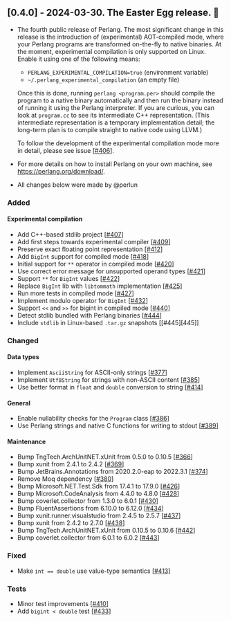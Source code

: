 ## [0.4.0] - 2024-03-30. The Easter Egg release. :egg:
- The fourth public release of Perlang. The most significant change in this
  release is the introduction of (experimental) AOT-compiled mode, where your
  Perlang programs are transformed on-the-fly to native binaries. At the moment,
  experimental compilation is only supported on Linux. Enable it using one of
  the following means:

    - `PERLANG_EXPERIMENTAL_COMPILATION=true` (environment variable)
    - `~/.perlang_experimental_compilation` (an empty file)

  Once this is done, running `perlang <program.per>` should compile the program
  to a native binary automatically and then run the binary instead of running it
  using the Perlang interpreter. If you are curious, you can look at `program.cc`
  to see its intermediate C++ representation. (This intermediate representation is
  a temporary implementation detail; the long-term plan is to compile straight to
  native code using LLVM.)

  To follow the development of the experimental compilation mode more in detail,
  please see issue [[#406][406]].
- For more details on how to install Perlang on your own machine, see
  https://perlang.org/download/.
- All changes below were made by @perlun

### Added
#### Experimental compilation
- Add C++-based stdlib project [[#407][407]]
- Add first steps towards experimental compiler [[#409][409]]
- Preserve exact floating point representation [[#412][412]]
- Add `BigInt` support for compiled mode [[#418][418]]
- Initial support for `**` operator in compiled mode [[#420][420]]
- Use correct error message for unsupported operand types [[#421][421]]
- Support `**` for `BigInt` values [[#422][422]]
- Replace `BigInt` lib with `libtommath` implementation [[#425][425]]
- Run more tests in compiled mode [[#427][427]]
- Implement modulo operator for `BigInt` [[#432][432]]
- Support `<<` and `>>` for bigint in compiled mode [[#440][440]]
- Detect stdlib bundled with Perlang binaries [[#444][444]]
- Include `stdlib` in Linux-based `.tar.gz` snapshots [[#445][445]]

### Changed
#### Data types
- Implement `AsciiString` for ASCII-only strings [[#377][377]]
- Implement `Utf8String` for strings with non-ASCII content [[#385][385]]
- Use better format in `float` and `double` conversion to string [[#414][414]]

#### General
- Enable nullability checks for the `Program` class [[#386][386]]
- Use Perlang strings and native C functions for writing to stdout [[#389][389]]

#### Maintenance
- Bump TngTech.ArchUnitNET.xUnit from 0.5.0 to 0.10.5 [[#366][366]]
- Bump xunit from 2.4.1 to 2.4.2 [[#369][369]]
- Bump JetBrains.Annotations from 2020.2.0-eap to 2022.3.1 [[#374][374]]
- Remove Moq dependency [[#380][380]]
- Bump Microsoft.NET.Test.Sdk from 17.4.1 to 17.9.0 [[#426][426]]
- Bump Microsoft.CodeAnalysis from 4.4.0 to 4.8.0 [[#428][428]]
- Bump coverlet.collector from 1.3.0 to 6.0.1 [[#430][430]]
- Bump FluentAssertions from 6.10.0 to 6.12.0 [[#434][434]]
- Bump xunit.runner.visualstudio from 2.4.5 to 2.5.7 [[#437][437]]
- Bump xunit from 2.4.2 to 2.7.0 [[#438][438]]
- Bump TngTech.ArchUnitNET.xUnit from 0.10.5 to 0.10.6 [[#442][442]]
- Bump coverlet.collector from 6.0.1 to 6.0.2 [[#443][443]]

### Fixed
- Make `int == double` use value-type semantics [[#413][413]]

### Tests
- Minor test improvements [[#410][410]]
- Add `bigint < double` test [[#433][433]]

[366]: https://github.com/perlang-org/perlang/pull/366
[369]: https://github.com/perlang-org/perlang/pull/369
[374]: https://github.com/perlang-org/perlang/pull/374
[377]: https://github.com/perlang-org/perlang/pull/377
[380]: https://github.com/perlang-org/perlang/pull/380
[385]: https://github.com/perlang-org/perlang/pull/385
[386]: https://github.com/perlang-org/perlang/pull/386
[389]: https://github.com/perlang-org/perlang/pull/389
[406]: https://github.com/perlang-org/perlang/pull/406
[407]: https://github.com/perlang-org/perlang/pull/407
[409]: https://github.com/perlang-org/perlang/pull/409
[410]: https://github.com/perlang-org/perlang/pull/410
[412]: https://github.com/perlang-org/perlang/pull/412
[413]: https://github.com/perlang-org/perlang/pull/413
[414]: https://github.com/perlang-org/perlang/pull/414
[418]: https://github.com/perlang-org/perlang/pull/418
[420]: https://github.com/perlang-org/perlang/pull/420
[421]: https://github.com/perlang-org/perlang/pull/421
[422]: https://github.com/perlang-org/perlang/pull/422
[425]: https://github.com/perlang-org/perlang/pull/425
[426]: https://github.com/perlang-org/perlang/pull/426
[427]: https://github.com/perlang-org/perlang/pull/427
[428]: https://github.com/perlang-org/perlang/pull/428
[430]: https://github.com/perlang-org/perlang/pull/430
[432]: https://github.com/perlang-org/perlang/pull/432
[433]: https://github.com/perlang-org/perlang/pull/433
[434]: https://github.com/perlang-org/perlang/pull/434
[437]: https://github.com/perlang-org/perlang/pull/437
[438]: https://github.com/perlang-org/perlang/pull/438
[440]: https://github.com/perlang-org/perlang/pull/440
[442]: https://github.com/perlang-org/perlang/pull/442
[443]: https://github.com/perlang-org/perlang/pull/443
[444]: https://github.com/perlang-org/perlang/pull/444
